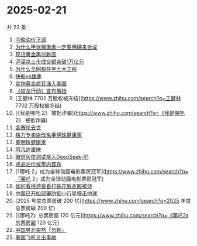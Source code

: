 # 2025-02-21

共 23 条

<!-- BEGIN ZHIHUSEARCH -->
<!-- 最后更新时间 Fri Feb 21 2025 20:25:31 GMT+0800 (China Standard Time) -->
1. [今晚油价下调](https://www.zhihu.com/search?q=今晚油价下调)
1. [为什么甲状腺激素一定要用碘来合成](https://www.zhihu.com/search?q=为什么甲状腺激素一定要用碘来合成)
1. [现货黄金再创新高](https://www.zhihu.com/search?q=现货黄金再创新高)
1. [沪深京三市成交额突破1万亿元](https://www.zhihu.com/search?q=沪深京三市成交额突破1万亿元)
1. [为什么全网都在黑土木工程](https://www.zhihu.com/search?q=为什么全网都在黑土木工程)
1. [快船vs雄鹿](https://www.zhihu.com/search?q=快船vs雄鹿)
1. [实物黄金疯狂涌入美国](https://www.zhihu.com/search?q=实物黄金疯狂涌入美国)
1. [《蛟龙行动》宣布撤档](https://www.zhihu.com/search?q=《蛟龙行动》宣布撤档)
1. [王健林 7702 万股权被冻结](https://www.zhihu.com/search?q=王健林 7702 万股权被冻结)
1. [《我是哪吒 2》 被批诈骗](https://www.zhihu.com/search?q=《我是哪吒 2》 被批诈骗)
1. [金赛纶去世](https://www.zhihu.com/search?q=金赛纶去世)
1. [格力专卖店改名董明珠健康家](https://www.zhihu.com/search?q=格力专卖店改名董明珠健康家)
1. [董明珠健康家](https://www.zhihu.com/search?q=董明珠健康家)
1. [阿凡达重映](https://www.zhihu.com/search?q=阿凡达重映)
1. [微信灰度测试接入DeepSeek-R1](https://www.zhihu.com/search?q=微信灰度测试接入DeepSeek-R1)
1. [成品油价或年内首跌](https://www.zhihu.com/search?q=成品油价或年内首跌)
1. [「哪吒 2」成为全球动画电影票房冠军](https://www.zhihu.com/search?q=「哪吒 2」成为全球动画电影票房冠军)
1. [如何看待游客看打铁花致衣服被烧](https://www.zhihu.com/search?q=如何看待游客看打铁花致衣服被烧)
1. [中国已开始部署防御小行星撞击地球](https://www.zhihu.com/search?q=中国已开始部署防御小行星撞击地球)
1. [2025 年度总票房破 200 亿](https://www.zhihu.com/search?q=2025 年度总票房破 200 亿)
1. [《哪吒2》总票房超 120 亿元](https://www.zhihu.com/search?q=《哪吒2》总票房超 120 亿元)
1. [中国男乒突然「恐韩」](https://www.zhihu.com/search?q=中国男乒突然「恐韩」)
1. [美国飞机又出事故](https://www.zhihu.com/search?q=美国飞机又出事故)
<!-- END ZHIHUSEARCH -->
